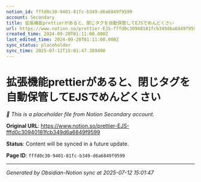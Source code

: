 ```yaml
---
notion_id: fffd0c30-9401-81fc-b349-d6a6849f9599
account: Secondary
title: 拡張機能prettierがあると、閉じタグを自動保管してEJSでめんどくさい
url: https://www.notion.so/prettier-EJS-fffd0c30940181fcb349d6a6849f9599
created_time: 2024-09-20T01:11:00.000Z
last_edited_time: 2024-09-20T01:11:00.000Z
sync_status: placeholder
sync_time: 2025-07-12T15:01:47.389490
---
```


# 拡張機能prettierがあると、閉じタグを自動保管してEJSでめんどくさい

*🔄 This is a placeholder file from Notion Secondary account.*

**Original URL**: https://www.notion.so/prettier-EJS-fffd0c30940181fcb349d6a6849f9599

**Status**: Content will be synced in a future update.

**Page ID**: `fffd0c30-9401-81fc-b349-d6a6849f9599`

---

*Generated by Obsidian-Notion sync at 2025-07-12 15:01:47*
